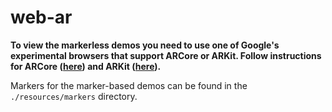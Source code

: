 # web-ar

**To view the markerless demos you need to use one of Google's experimental browsers that support ARCore or ARKit. Follow instructions for ARCore ([here](https://github.com/google-ar/WebARonARCore)) and ARKit ([here](https://github.com/google-ar/WebARonARKit)).**

Markers for the marker-based demos can be found in the `./resources/markers` directory.